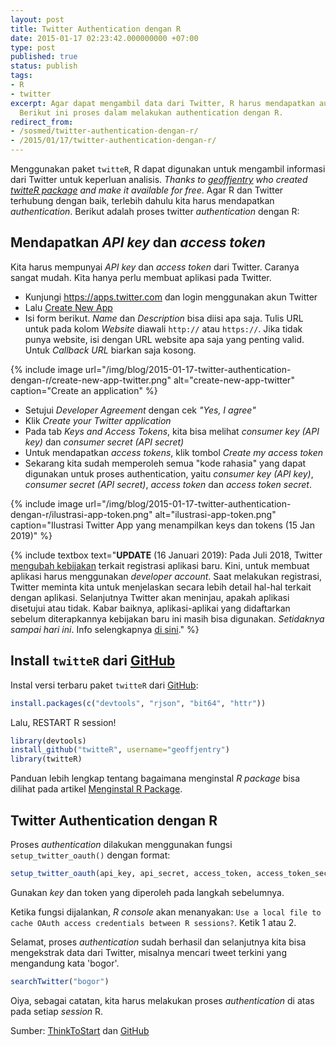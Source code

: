 ```yaml
---
layout: post
title: Twitter Authentication dengan R
date: 2015-01-17 02:23:42.000000000 +07:00
type: post
published: true
status: publish
tags:
- R
- twitter
excerpt: Agar dapat mengambil data dari Twitter, R harus mendapatkan authentication.
  Berikut ini proses dalam melakukan authentication dengan R.
redirect_from:
- /sosmed/twitter-authentication-dengan-r/
- /2015/01/17/twitter-authentication-dengan-r/
---
```

Menggunakan paket `twitteR`, R dapat digunakan untuk mengambil informasi
dari Twitter untuk keperluan analisis. *Thanks to
[geoffjentry](https://github.com/geoffjentry/twitteR) who created
[twitteR package](https://github.com/geoffjentry/twitteR) and make it
available for free*. Agar R dan Twitter terhubung dengan baik, terlebih
dahulu kita harus mendapatkan *authentication*. Berikut adalah proses
twitter *authentication* dengan R:

## Mendapatkan *API key* dan *access token*

Kita harus mempunyai *API key* dan *access token* dari Twitter. Caranya
sangat mudah. Kita hanya perlu membuat aplikasi pada Twitter.

-   Kunjungi <https://apps.twitter.com> dan login menggunakan akun
    Twitter
-   Lalu [Create New App](https://apps.twitter.com/app/new)
-   Isi form berikut. *Name* dan *Description* bisa diisi apa saja.
    Tulis URL untuk pada kolom *Website* diawali `http://` atau
    `https://`. Jika tidak punya website, isi dengan URL website apa
    saja yang penting valid. Untuk *Callback URL* biarkan saja kosong.

{% include image url="/img/blog/2015-01-17-twitter-authentication-dengan-r/create-new-app-twitter.png" alt="create-new-app-twitter" caption="Create an application" %}

-   Setujui *Developer Agreement* dengan cek *"Yes, I agree"*
-   Klik *Create your Twitter application*
-   Pada tab *Keys and Access Tokens*, kita bisa melihat *consumer key
    (API key)* dan *consumer secret (API secret)*
-   Untuk mendapatkan *access tokens*, klik tombol *Create my access
    token*
-   Sekarang kita sudah memperoleh semua "kode rahasia" yang dapat
    digunakan untuk proses authentication, yaitu *consumer key (API
    key)*, *consumer secret (API secret)*, *access token* dan *access
    token secret*.
	

{% include image url="/img/blog/2015-01-17-twitter-authentication-dengan-r/ilustrasi-app-token.png" alt="ilustrasi-app-token.png" caption="Ilustrasi Twitter App yang menampilkan keys dan tokens (15 Jan 2019)" %}

{% include textbox text="**UPDATE** (16 Januari 2019): Pada Juli 2018, Twitter [mengubah kebijakan](https://blog.twitter.com/developer/en_us/topics/tools/2018/new-developer-requirements-to-protect-our-platform.html) terkait registrasi aplikasi baru. Kini, untuk membuat aplikasi harus menggunakan *developer account*. Saat melakukan registrasi, Twitter meminta kita untuk menjelaskan secara lebih detail hal-hal terkait dengan aplikasi. Selanjutnya Twitter akan meninjau, apakah aplikasi disetujui atau tidak. Kabar baiknya, aplikasi-aplikai yang didaftarkan sebelum diterapkannya kebijakan baru ini masih bisa digunakan. *Setidaknya sampai hari ini*. Info selengkapnya [di sini](https://blog.twitter.com/developer/en_us/topics/tools/2018/new-developer-requirements-to-protect-our-platform.html)."
%}


## Install `twitteR` dari [GitHub](https://github.com/geoffjentry/twitteR)

Instal versi terbaru paket `twitteR` dari
[GitHub](https://github.com/geoffjentry/twitteR):

```r
install.packages(c("devtools", "rjson", "bit64", "httr"))
```

Lalu, RESTART R session!

```r
library(devtools)
install_github("twitteR", username="geoffjentry")
library(twitteR)
```

Panduan lebih lengkap tentang bagaimana menginstal *R package* bisa
dilihat pada artikel [Menginstal R
Package](http://nurandi.id/blog/menginstal-r-package/).

## Twitter Authentication dengan R

Proses *authentication* dilakukan menggunakan fungsi
`setup_twitter_oauth()` dengan format:

```r
setup_twitter_oauth(api_key, api_secret, access_token, access_token_secret)
```

Gunakan *key* dan token yang diperoleh pada langkah sebelumnya.

Ketika fungsi dijalankan, *R console* akan menanyakan:
`Use a local file to cache OAuth access credentials between R sessions?`.
Ketik 1 atau 2.

Selamat, proses *authentication* sudah berhasil dan selanjutnya kita
bisa mengekstrak data dari Twitter, misalnya mencari tweet terkini yang
mengandung kata 'bogor'.

```r
searchTwitter("bogor")
```

Oiya, sebagai catatan, kita harus melakukan proses *authentication* di
atas pada setiap *session* R.

Sumber:
[ThinkToStart](http://thinktostart.com/twitter-authentification-with-r)
dan [GitHub](https://github.com/geoffjentry/twitteR)
